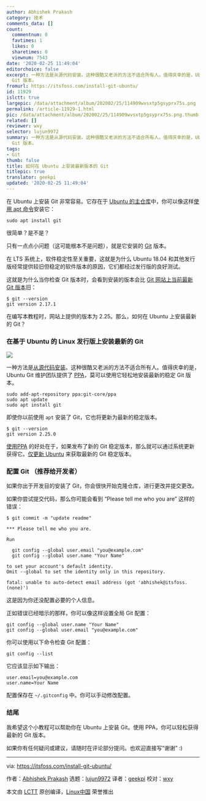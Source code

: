 ```yaml
---
author: Abhishek Prakash
category: 技术
comments_data: []
count:
  commentnum: 0
  favtimes: 1
  likes: 0
  sharetimes: 0
  viewnum: 7543
date: '2020-02-25 11:49:04'
editorchoice: false
excerpt: 一种方法是从源代码安装。这种很酷又老派的方法不适合所有人。值得庆幸的是，Ubuntu Git 维护团队提供了 PPA，莫可以使用它轻松地安装最新的稳定
  Git 版本。
fromurl: https://itsfoss.com/install-git-ubuntu/
id: 11929
islctt: true
largepic: /data/attachment/album/202002/25/114909wvsxtp5gsyprx75s.png
permalink: /article-11929-1.html
pic: /data/attachment/album/202002/25/114909wvsxtp5gsyprx75s.png.thumb.jpg
related: []
reviewer: wxy
selector: lujun9972
summary: 一种方法是从源代码安装。这种很酷又老派的方法不适合所有人。值得庆幸的是，Ubuntu Git 维护团队提供了 PPA，莫可以使用它轻松地安装最新的稳定
  Git 版本。
tags:
- Git
thumb: false
title: 如何在 Ubuntu 上安装最新版本的 Git
titlepic: true
translator: geekpi
updated: '2020-02-25 11:49:04'
---
```


在 Ubuntu 上安装 Git 非常容易。它存在于 [Ubuntu 的主仓库](https://itsfoss.com/ubuntu-repositories/)中，你可以像这样[使用 apt 命令](https://itsfoss.com/apt-command-guide/)安装它：



```
sudo apt install git
```

很简单？是不是？


只有一点点小问题（这可能根本不是问题），就是它安装的 [Git](https://git-scm.com/) 版本。


在 LTS 系统上，软件稳定性至关重要，这就是为什么 Ubuntu 18.04 和其他发行版经常提供较旧但稳定的软件版本的原因，它们都经过发行版的良好测试。


这就是为什么当你检查 Git 版本时，会看到安装的版本会比 [Git 网站上当前最新 Git 版本](https://git-scm.com/downloads)旧：



```
$ git --version
git version 2.17.1
```

在编写本教程时，网站上提供的版本为 2.25。那么，如何在 Ubuntu 上安装最新的 Git？


### 在基于 Ubuntu 的 Linux 发行版上安装最新的 Git


![](/data/attachment/album/202002/25/114909wvsxtp5gsyprx75s.png)


一种方法是[从源代码安装](https://itsfoss.com/install-software-from-source-code/)。这种很酷又老派的方法不适合所有人。值得庆幸的是，Ubuntu Git 维护团队提供了 [PPA](https://launchpad.net/%7Egit-core/+archive/ubuntu/ppa)，莫可以使用它轻松地安装最新的稳定 Git 版本。



```
sudo add-apt-repository ppa:git-core/ppa
sudo apt update
sudo apt install git
```

即使你以前使用 `apt` 安装了 Git，它也将更新为最新的稳定版本。



```
$ git --version
git version 2.25.0
```

[使用PPA](https://itsfoss.com/ppa-guide/) 的好处在于，如果发布了新的 Git 稳定版本，那么就可以通过系统更新获得它。[仅更新 Ubuntu](https://itsfoss.com/update-ubuntu/) 来获取最新的 Git 稳定版本。


### 配置 Git （推荐给开发者）


如果你出于开发目的安装了 Git，你会很快开始克隆仓库，进行更改并提交更改。


如果你尝试提交代码，那么你可能会看到 “Please tell me who you are” 这样的错误：



```
$ git commit -m "update readme"

*** Please tell me who you are.

Run

  git config --global user.email "you@example.com"
  git config --global user.name "Your Name"

to set your account's default identity.
Omit --global to set the identity only in this repository.

fatal: unable to auto-detect email address (got 'abhishek@itsfoss.(none)')
```

这是因为你还没配置必要的个人信息。


正如错误已经暗示的那样，你可以像这样设置全局 Git 配置：



```
git config --global user.name "Your Name"
git config --global user.email "you@example.com"
```

你可以使用以下命令检查 Git 配置：



```
git config --list
```

它应该显示如下输出：



```
user.email=you@example.com
user.name=Your Name
```

配置保存在 `~/.gitconfig` 中。你可以手动修改配置。


### 结尾


我希望这个小教程可以帮助你在 Ubuntu 上安装 Git。使用 PPA，你可以轻松获得最新的 Git 版本。


如果你有任何疑问或建议，请随时在评论部分提问。也欢迎直接写“谢谢” :)




---


via: <https://itsfoss.com/install-git-ubuntu/>


作者：[Abhishek Prakash](https://itsfoss.com/author/abhishek/) 选题：[lujun9972](https://github.com/lujun9972) 译者：[geekpi](https://github.com/geekpi) 校对：[wxy](https://github.com/wxy)


本文由 [LCTT](https://github.com/LCTT/TranslateProject) 原创编译，[Linux中国](https://linux.cn/) 荣誉推出